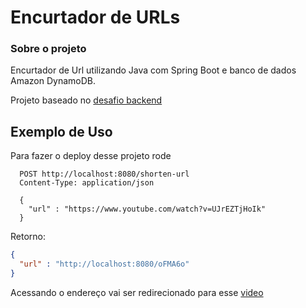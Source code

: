 
# Encurtador de URLs
### Sobre o projeto
Encurtador de Url utilizando Java com Spring Boot e banco de dados Amazon DynamoDB.

Projeto baseado no [desafio backend](https://github.com/backend-br/desafios)


## Exemplo de Uso

Para fazer o deploy desse projeto rode

```http
  POST http://localhost:8080/shorten-url
  Content-Type: application/json

  {
    "url" : "https://www.youtube.com/watch?v=UJrEZTjHoIk"
  }
```
Retorno:

```json
{
  "url" : "http://localhost:8080/oFMA6o"
}
```

Acessando o endereço vai ser redirecionado para esse [video](https://www.youtube.com/watch?v=UJrEZTjHoIk)




